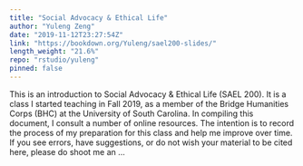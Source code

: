 ```yaml
---
title: "Social Advocacy & Ethical Life"
author: "Yuleng Zeng"
date: "2019-11-12T23:27:54Z"
link: "https://bookdown.org/Yuleng/sael200-slides/"
length_weight: "21.6%"
repo: "rstudio/yuleng"
pinned: false
---
```


This is an introduction to Social Advocacy & Ethical Life (SAEL 200). It is a class I started teaching in Fall 2019, as a member of the Bridge Humanities Corps (BHC) at the University of South Carolina. In compiling this document, I consult a number of online resources. The intention is to record the process of my preparation for this class and help me improve over time. If you see errors, have suggestions, or do not wish your material to be cited here, please do shoot me an ...
